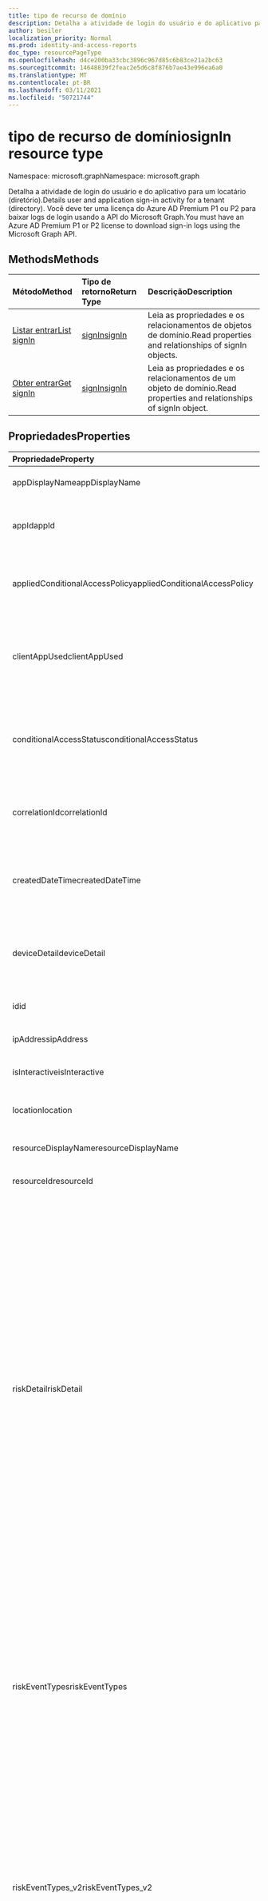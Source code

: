 ```yaml
---
title: tipo de recurso de domínio
description: Detalha a atividade de login do usuário e do aplicativo para um locatário (diretório).
author: besiler
localization_priority: Normal
ms.prod: identity-and-access-reports
doc_type: resourcePageType
ms.openlocfilehash: d4ce200ba33cbc3896c967d85c6b83ce21a2bc63
ms.sourcegitcommit: 14648839f2feac2e5d6c8f876b7ae43e996ea6a0
ms.translationtype: MT
ms.contentlocale: pt-BR
ms.lasthandoff: 03/11/2021
ms.locfileid: "50721744"
---
```

# <a name="signin-resource-type"></a><span data-ttu-id="e282c-103">tipo de recurso de domínio</span><span class="sxs-lookup"><span data-stu-id="e282c-103">signIn resource type</span></span>

<span data-ttu-id="e282c-104">Namespace: microsoft.graph</span><span class="sxs-lookup"><span data-stu-id="e282c-104">Namespace: microsoft.graph</span></span>

<span data-ttu-id="e282c-105">Detalha a atividade de login do usuário e do aplicativo para um locatário (diretório).</span><span class="sxs-lookup"><span data-stu-id="e282c-105">Details user and application sign-in activity for a tenant (directory).</span></span> <span data-ttu-id="e282c-106">Você deve ter uma licença do Azure AD Premium P1 ou P2 para baixar logs de login usando a API do Microsoft Graph.</span><span class="sxs-lookup"><span data-stu-id="e282c-106">You must have an Azure AD Premium P1 or P2 license to download sign-in logs using the Microsoft Graph API.</span></span>

## <a name="methods"></a><span data-ttu-id="e282c-107">Methods</span><span class="sxs-lookup"><span data-stu-id="e282c-107">Methods</span></span>

| <span data-ttu-id="e282c-108">Método</span><span class="sxs-lookup"><span data-stu-id="e282c-108">Method</span></span>           | <span data-ttu-id="e282c-109">Tipo de retorno</span><span class="sxs-lookup"><span data-stu-id="e282c-109">Return Type</span></span>    |<span data-ttu-id="e282c-110">Descrição</span><span class="sxs-lookup"><span data-stu-id="e282c-110">Description</span></span>|
|:---------------|:--------|:----------|
|[<span data-ttu-id="e282c-111">Listar entrar</span><span class="sxs-lookup"><span data-stu-id="e282c-111">List signIn</span></span>](../api/signin-list.md) | [<span data-ttu-id="e282c-112">signIn</span><span class="sxs-lookup"><span data-stu-id="e282c-112">signIn</span></span>](signin.md) |<span data-ttu-id="e282c-113">Leia as propriedades e os relacionamentos de objetos de domínio.</span><span class="sxs-lookup"><span data-stu-id="e282c-113">Read properties and relationships of signIn objects.</span></span>|
|[<span data-ttu-id="e282c-114">Obter entrar</span><span class="sxs-lookup"><span data-stu-id="e282c-114">Get signIn</span></span>](../api/signin-get.md) | [<span data-ttu-id="e282c-115">signIn</span><span class="sxs-lookup"><span data-stu-id="e282c-115">signIn</span></span>](signin.md) |<span data-ttu-id="e282c-116">Leia as propriedades e os relacionamentos de um objeto de domínio.</span><span class="sxs-lookup"><span data-stu-id="e282c-116">Read properties and relationships of signIn object.</span></span>|

## <a name="properties"></a><span data-ttu-id="e282c-117">Propriedades</span><span class="sxs-lookup"><span data-stu-id="e282c-117">Properties</span></span>
| <span data-ttu-id="e282c-118">Propriedade</span><span class="sxs-lookup"><span data-stu-id="e282c-118">Property</span></span>     | <span data-ttu-id="e282c-119">Tipo</span><span class="sxs-lookup"><span data-stu-id="e282c-119">Type</span></span>   |<span data-ttu-id="e282c-120">Descrição</span><span class="sxs-lookup"><span data-stu-id="e282c-120">Description</span></span>|
|:---------------|:--------|:----------|
|<span data-ttu-id="e282c-121">appDisplayName</span><span class="sxs-lookup"><span data-stu-id="e282c-121">appDisplayName</span></span>|<span data-ttu-id="e282c-122">Cadeia de caracteres</span><span class="sxs-lookup"><span data-stu-id="e282c-122">String</span></span>|<span data-ttu-id="e282c-123">Nome do aplicativo exibido no Portal do Azure.</span><span class="sxs-lookup"><span data-stu-id="e282c-123">App name displayed in the Azure Portal.</span></span>|
|<span data-ttu-id="e282c-124">appId</span><span class="sxs-lookup"><span data-stu-id="e282c-124">appId</span></span>|<span data-ttu-id="e282c-125">Cadeia de caracteres</span><span class="sxs-lookup"><span data-stu-id="e282c-125">String</span></span>|<span data-ttu-id="e282c-126">GUID exclusivo que representa a ID do aplicativo no Azure Active Directory.</span><span class="sxs-lookup"><span data-stu-id="e282c-126">Unique GUID representing the app ID in the Azure Active Directory.</span></span>|
|<span data-ttu-id="e282c-127">appliedConditionalAccessPolicy</span><span class="sxs-lookup"><span data-stu-id="e282c-127">appliedConditionalAccessPolicy</span></span>|<span data-ttu-id="e282c-128">[coleção appliedConditionalAccessPolicy](appliedconditionalaccesspolicy.md)</span><span class="sxs-lookup"><span data-stu-id="e282c-128">[appliedConditionalAccessPolicy](appliedconditionalaccesspolicy.md) collection</span></span>|<span data-ttu-id="e282c-129">Fornece uma lista de políticas de acesso condicional acionada por atividade correspondente entrar.</span><span class="sxs-lookup"><span data-stu-id="e282c-129">Provides a list of conditional access policies that are triggered by the corresponding sign-in activity.</span></span>|
|<span data-ttu-id="e282c-130">clientAppUsed</span><span class="sxs-lookup"><span data-stu-id="e282c-130">clientAppUsed</span></span>|<span data-ttu-id="e282c-131">Cadeia de caracteres</span><span class="sxs-lookup"><span data-stu-id="e282c-131">String</span></span>|<span data-ttu-id="e282c-132">Identifica o cliente herddo usado para a atividade de entrada.</span><span class="sxs-lookup"><span data-stu-id="e282c-132">Identifies the legacy client used for sign-in activity.</span></span>  <span data-ttu-id="e282c-133">Inclui Navegador, Exchange Active Sync, clientes modernos, IMAP, MAPI, SMTP e POP.</span><span class="sxs-lookup"><span data-stu-id="e282c-133">Includes Browser, Exchange Active Sync, modern clients, IMAP, MAPI, SMTP, and POP.</span></span>|
|<span data-ttu-id="e282c-134">conditionalAccessStatus</span><span class="sxs-lookup"><span data-stu-id="e282c-134">conditionalAccessStatus</span></span>|<span data-ttu-id="e282c-135">cadeia de caracteres</span><span class="sxs-lookup"><span data-stu-id="e282c-135">string</span></span>| <span data-ttu-id="e282c-136">Relata o status de uma política de acesso condicional ativada.</span><span class="sxs-lookup"><span data-stu-id="e282c-136">Reports status of an activated conditional access policy.</span></span> <span data-ttu-id="e282c-137">Os valores possíveis são: `success` `failure` , , e `notApplied` `unknownFutureValue` .</span><span class="sxs-lookup"><span data-stu-id="e282c-137">Possible values are: `success`, `failure`, `notApplied`, and `unknownFutureValue`.</span></span>|
|<span data-ttu-id="e282c-138">correlationId</span><span class="sxs-lookup"><span data-stu-id="e282c-138">correlationId</span></span>|<span data-ttu-id="e282c-139">Cadeia de caracteres</span><span class="sxs-lookup"><span data-stu-id="e282c-139">String</span></span>|<span data-ttu-id="e282c-140">A ID de solicitação enviada do cliente quando a entrada é iniciada; usado para solucionar problemas de atividade de login.</span><span class="sxs-lookup"><span data-stu-id="e282c-140">The request ID sent from the client when the sign-in is initiated; used to troubleshoot sign-in activity.</span></span>|
|<span data-ttu-id="e282c-141">createdDateTime</span><span class="sxs-lookup"><span data-stu-id="e282c-141">createdDateTime</span></span>|<span data-ttu-id="e282c-142">DateTimeOffset</span><span class="sxs-lookup"><span data-stu-id="e282c-142">DateTimeOffset</span></span>|<span data-ttu-id="e282c-143">Data e hora (UTC) a assinatura foi iniciada.</span><span class="sxs-lookup"><span data-stu-id="e282c-143">Date and time (UTC) the sign-in was initiated.</span></span> <span data-ttu-id="e282c-144">Exemplo: meia-noite de 1º de janeiro de 2014 é relatada como `2014-01-01T00:00:00Z` .</span><span class="sxs-lookup"><span data-stu-id="e282c-144">Example: midnight on Jan 1, 2014 is reported as `2014-01-01T00:00:00Z`.</span></span>|
|<span data-ttu-id="e282c-145">deviceDetail</span><span class="sxs-lookup"><span data-stu-id="e282c-145">deviceDetail</span></span>|[<span data-ttu-id="e282c-146">deviceDetail</span><span class="sxs-lookup"><span data-stu-id="e282c-146">deviceDetail</span></span>](devicedetail.md)|<span data-ttu-id="e282c-147">Informações do dispositivo de onde ocorreu a entrada; inclui iD do dispositivo, sistema operacional e navegador.</span><span class="sxs-lookup"><span data-stu-id="e282c-147">Device information from where the sign-in occurred; includes device ID, operating system, and browser.</span></span> |
|<span data-ttu-id="e282c-148">id</span><span class="sxs-lookup"><span data-stu-id="e282c-148">id</span></span>|<span data-ttu-id="e282c-149">Cadeia de caracteres</span><span class="sxs-lookup"><span data-stu-id="e282c-149">String</span></span>|<span data-ttu-id="e282c-150">ID exclusiva que representa a atividade de login.</span><span class="sxs-lookup"><span data-stu-id="e282c-150">Unique ID representing the sign-in activity.</span></span>|
|<span data-ttu-id="e282c-151">ipAddress</span><span class="sxs-lookup"><span data-stu-id="e282c-151">ipAddress</span></span>|<span data-ttu-id="e282c-152">Cadeia de caracteres</span><span class="sxs-lookup"><span data-stu-id="e282c-152">String</span></span>|<span data-ttu-id="e282c-153">Endereço IP do cliente usado para entrar.</span><span class="sxs-lookup"><span data-stu-id="e282c-153">IP address of the client used to sign in.</span></span>|
|<span data-ttu-id="e282c-154">isInteractive</span><span class="sxs-lookup"><span data-stu-id="e282c-154">isInteractive</span></span>|<span data-ttu-id="e282c-155">Booliano</span><span class="sxs-lookup"><span data-stu-id="e282c-155">Boolean</span></span>|<span data-ttu-id="e282c-156">Indica se uma assinatura é interativa ou não.</span><span class="sxs-lookup"><span data-stu-id="e282c-156">Indicates if a sign-in is interactive or not.</span></span>|
|<span data-ttu-id="e282c-157">location</span><span class="sxs-lookup"><span data-stu-id="e282c-157">location</span></span>|[<span data-ttu-id="e282c-158">signInLocation</span><span class="sxs-lookup"><span data-stu-id="e282c-158">signInLocation</span></span>](signinlocation.md)|<span data-ttu-id="e282c-159">Fornece o código de cidade, estado e país de origem do login.</span><span class="sxs-lookup"><span data-stu-id="e282c-159">Provides the city, state, and country code where the sign-in originated.</span></span>|
|<span data-ttu-id="e282c-160">resourceDisplayName</span><span class="sxs-lookup"><span data-stu-id="e282c-160">resourceDisplayName</span></span>|<span data-ttu-id="e282c-161">Cadeia de caracteres</span><span class="sxs-lookup"><span data-stu-id="e282c-161">String</span></span>|<span data-ttu-id="e282c-162">Nome do recurso em que o usuário entrou.</span><span class="sxs-lookup"><span data-stu-id="e282c-162">Name of the resource the user signed into.</span></span>|
|<span data-ttu-id="e282c-163">resourceId</span><span class="sxs-lookup"><span data-stu-id="e282c-163">resourceId</span></span>|<span data-ttu-id="e282c-164">Cadeia de caracteres</span><span class="sxs-lookup"><span data-stu-id="e282c-164">String</span></span>|<span data-ttu-id="e282c-165">ID do recurso em que o usuário entrou.</span><span class="sxs-lookup"><span data-stu-id="e282c-165">ID of the resource that the user signed into.</span></span>|
|<span data-ttu-id="e282c-166">riskDetail</span><span class="sxs-lookup"><span data-stu-id="e282c-166">riskDetail</span></span>|<span data-ttu-id="e282c-167">riskDetail</span><span class="sxs-lookup"><span data-stu-id="e282c-167">riskDetail</span></span>|<span data-ttu-id="e282c-168">Fornece o motivo por trás de um estado específico de um usuário arriscado, uma entrada arriscada ou um evento de risco.</span><span class="sxs-lookup"><span data-stu-id="e282c-168">Provides the 'reason' behind a specific state of a risky user, sign-in or a risk event.</span></span> <span data-ttu-id="e282c-169">Os valores possíveis são `none`, `adminGeneratedTemporaryPassword`, `userPerformedSecuredPasswordChange`, `userPerformedSecuredPasswordReset`, `adminConfirmedSigninSafe`, `aiConfirmedSigninSafe`, `userPassedMFADrivenByRiskBasedPolicy`, `adminDismissedAllRiskForUser`, `adminConfirmedSigninCompromised`, `unknownFutureValue`.</span><span class="sxs-lookup"><span data-stu-id="e282c-169">The possible values are: `none`, `adminGeneratedTemporaryPassword`, `userPerformedSecuredPasswordChange`, `userPerformedSecuredPasswordReset`, `adminConfirmedSigninSafe`, `aiConfirmedSigninSafe`, `userPassedMFADrivenByRiskBasedPolicy`, `adminDismissedAllRiskForUser`, `adminConfirmedSigninCompromised`, `unknownFutureValue`.</span></span> <span data-ttu-id="e282c-170">O valor `none` significa que nenhuma ação foi realizada pelo usuário ou entrar até o momento.</span><span class="sxs-lookup"><span data-stu-id="e282c-170">The value `none` means that no action has been performed on the user or sign-in so far.</span></span> <br><span data-ttu-id="e282c-171">**Observação:** Os detalhes dessa propriedade exigem uma licença do Azure AD Premium P2.</span><span class="sxs-lookup"><span data-stu-id="e282c-171">**Note:** Details for this property require an Azure AD Premium P2 license.</span></span> <span data-ttu-id="e282c-172">Outras licenças retornam o valor `hidden` .</span><span class="sxs-lookup"><span data-stu-id="e282c-172">Other licenses return the value `hidden`.</span></span>|
|<span data-ttu-id="e282c-173">riskEventTypes</span><span class="sxs-lookup"><span data-stu-id="e282c-173">riskEventTypes</span></span>|<span data-ttu-id="e282c-174">Coleção riskEventType</span><span class="sxs-lookup"><span data-stu-id="e282c-174">riskEventType collection</span></span>|<span data-ttu-id="e282c-175">Tipos de evento de risco associados à assinatura.</span><span class="sxs-lookup"><span data-stu-id="e282c-175">Risk event types associated with the sign-in.</span></span> <span data-ttu-id="e282c-176">Os valores possíveis são: `unlikelyTravel`, `anonymizedIPAddress`, `maliciousIPAddress`, `unfamiliarFeatures`, `malwareInfectedIPAddress`, `suspiciousIPAddress`, `leakedCredentials`, `investigationsThreatIntelligence`,  `generic` e `unknownFutureValue`.</span><span class="sxs-lookup"><span data-stu-id="e282c-176">The possible values are: `unlikelyTravel`, `anonymizedIPAddress`, `maliciousIPAddress`, `unfamiliarFeatures`, `malwareInfectedIPAddress`, `suspiciousIPAddress`, `leakedCredentials`, `investigationsThreatIntelligence`,  `generic`, and `unknownFutureValue`.</span></span>|
|<span data-ttu-id="e282c-177">riskEventTypes_v2</span><span class="sxs-lookup"><span data-stu-id="e282c-177">riskEventTypes_v2</span></span>|<span data-ttu-id="e282c-178">Coleção de cadeias de caracteres</span><span class="sxs-lookup"><span data-stu-id="e282c-178">String collection</span></span>|<span data-ttu-id="e282c-179">A lista de tipos de eventos de risco associados à assinatura.</span><span class="sxs-lookup"><span data-stu-id="e282c-179">The list of risk event types associated with the sign-in.</span></span> <span data-ttu-id="e282c-180">Valores possíveis: `unlikelyTravel` , , , , , , , , , `anonymizedIPAddress` ou `maliciousIPAddress` `unfamiliarFeatures` `malwareInfectedIPAddress` `suspiciousIPAddress` `leakedCredentials` `investigationsThreatIntelligence`  `generic` `unknownFutureValue` .</span><span class="sxs-lookup"><span data-stu-id="e282c-180">Possible values: `unlikelyTravel`, `anonymizedIPAddress`, `maliciousIPAddress`, `unfamiliarFeatures`, `malwareInfectedIPAddress`, `suspiciousIPAddress`, `leakedCredentials`, `investigationsThreatIntelligence`,  `generic`, or `unknownFutureValue`.</span></span>|
|<span data-ttu-id="e282c-181">riskLevelAggregated</span><span class="sxs-lookup"><span data-stu-id="e282c-181">riskLevelAggregated</span></span>|<span data-ttu-id="e282c-182">riskLevel</span><span class="sxs-lookup"><span data-stu-id="e282c-182">riskLevel</span></span>|<span data-ttu-id="e282c-183">Nível de risco agregado.</span><span class="sxs-lookup"><span data-stu-id="e282c-183">Aggregated risk level.</span></span> <span data-ttu-id="e282c-184">Os valores possíveis são: `none`, `low`, `medium`, `high`, `hidden`, e `unknownFutureValue`.</span><span class="sxs-lookup"><span data-stu-id="e282c-184">The possible values are: `none`, `low`, `medium`, `high`, `hidden`, and `unknownFutureValue`.</span></span> <span data-ttu-id="e282c-185">O valor `hidden` significa que o usuário ou entrada não foi habilitado para proteção de identidade do Azure AD.</span><span class="sxs-lookup"><span data-stu-id="e282c-185">The value `hidden` means the user or sign-in was not enabled for Azure AD Identity Protection.</span></span> <span data-ttu-id="e282c-186">**Observação:** detalhes para esta propriedade estão disponíveis apenas para clientes do Azure AD Premium P2.</span><span class="sxs-lookup"><span data-stu-id="e282c-186">**Note:** Details for this property are only available for Azure AD Premium P2 customers.</span></span> <span data-ttu-id="e282c-187">Outros clientes serão retornados `hidden`.</span><span class="sxs-lookup"><span data-stu-id="e282c-187">All other customers will be returned `hidden`.</span></span>|
|<span data-ttu-id="e282c-188">riskLevelDuringSignIn</span><span class="sxs-lookup"><span data-stu-id="e282c-188">riskLevelDuringSignIn</span></span>|<span data-ttu-id="e282c-189">riskLevel</span><span class="sxs-lookup"><span data-stu-id="e282c-189">riskLevel</span></span>|<span data-ttu-id="e282c-190">Nível de risco durante a assinatura.</span><span class="sxs-lookup"><span data-stu-id="e282c-190">Risk level during sign-in.</span></span> <span data-ttu-id="e282c-191">Os valores possíveis são: `none`, `low`, `medium`, `high`, `hidden`, e `unknownFutureValue`.</span><span class="sxs-lookup"><span data-stu-id="e282c-191">The possible values are: `none`, `low`, `medium`, `high`, `hidden`, and `unknownFutureValue`.</span></span> <span data-ttu-id="e282c-192">O valor `hidden` significa que o usuário ou entrada não foi habilitado para proteção de identidade do Azure AD.</span><span class="sxs-lookup"><span data-stu-id="e282c-192">The value `hidden` means the user or sign-in was not enabled for Azure AD Identity Protection.</span></span> <span data-ttu-id="e282c-193">**Observação:** detalhes para esta propriedade estão disponíveis apenas para clientes do Azure AD Premium P2.</span><span class="sxs-lookup"><span data-stu-id="e282c-193">**Note:** Details for this property are only available for Azure AD Premium P2 customers.</span></span> <span data-ttu-id="e282c-194">Outros clientes serão retornados `hidden`.</span><span class="sxs-lookup"><span data-stu-id="e282c-194">All other customers will be returned `hidden`.</span></span>|
|<span data-ttu-id="e282c-195">riskState</span><span class="sxs-lookup"><span data-stu-id="e282c-195">riskState</span></span>|<span data-ttu-id="e282c-196">riskState</span><span class="sxs-lookup"><span data-stu-id="e282c-196">riskState</span></span>|<span data-ttu-id="e282c-197">Relata o status do usuário de risco, de entrar ou de um evento de risco.</span><span class="sxs-lookup"><span data-stu-id="e282c-197">Reports status of the risky user, sign-in, or a risk event.</span></span> <span data-ttu-id="e282c-198">Os valores possíveis são `none`, `confirmedSafe`, `remediated`, `dismissed`, `atRisk`, `confirmedCompromised`, `unknownFutureValue`.</span><span class="sxs-lookup"><span data-stu-id="e282c-198">The possible values are: `none`, `confirmedSafe`, `remediated`, `dismissed`, `atRisk`, `confirmedCompromised`, `unknownFutureValue`.</span></span>|
|<span data-ttu-id="e282c-199">status</span><span class="sxs-lookup"><span data-stu-id="e282c-199">status</span></span>|[<span data-ttu-id="e282c-200">signInStatus</span><span class="sxs-lookup"><span data-stu-id="e282c-200">signInStatus</span></span>](signinstatus.md)|<span data-ttu-id="e282c-201">Status de login.</span><span class="sxs-lookup"><span data-stu-id="e282c-201">Sign-in status.</span></span> <span data-ttu-id="e282c-202">Inclui o código de erro e a descrição do erro (no caso de uma falha de login).</span><span class="sxs-lookup"><span data-stu-id="e282c-202">Includes the error code and description of the error (in case of a sign-in failure).</span></span>|
|<span data-ttu-id="e282c-203">userDisplayName</span><span class="sxs-lookup"><span data-stu-id="e282c-203">userDisplayName</span></span>|<span data-ttu-id="e282c-204">Cadeia de caracteres</span><span class="sxs-lookup"><span data-stu-id="e282c-204">String</span></span>|<span data-ttu-id="e282c-205">Nome de exibição do usuário que iniciou a login.</span><span class="sxs-lookup"><span data-stu-id="e282c-205">Display name of the user that initiated the sign-in.</span></span>|
|<span data-ttu-id="e282c-206">userId</span><span class="sxs-lookup"><span data-stu-id="e282c-206">userId</span></span>|<span data-ttu-id="e282c-207">Cadeia de caracteres</span><span class="sxs-lookup"><span data-stu-id="e282c-207">String</span></span>|<span data-ttu-id="e282c-208">ID do usuário que iniciou a login.</span><span class="sxs-lookup"><span data-stu-id="e282c-208">ID of the user that initiated the sign-in.</span></span>|
|<span data-ttu-id="e282c-209">userPrincipalName</span><span class="sxs-lookup"><span data-stu-id="e282c-209">userPrincipalName</span></span>|<span data-ttu-id="e282c-210">Cadeia de caracteres</span><span class="sxs-lookup"><span data-stu-id="e282c-210">String</span></span>|<span data-ttu-id="e282c-211">Nome principal do usuário que iniciou a login.</span><span class="sxs-lookup"><span data-stu-id="e282c-211">User principal name of the user that initiated the sign-in.</span></span>|

## <a name="relationships"></a><span data-ttu-id="e282c-212">Relações</span><span class="sxs-lookup"><span data-stu-id="e282c-212">Relationships</span></span>

<span data-ttu-id="e282c-213">Nenhum</span><span class="sxs-lookup"><span data-stu-id="e282c-213">None</span></span>


## <a name="json-representation"></a><span data-ttu-id="e282c-214">Representação JSON</span><span class="sxs-lookup"><span data-stu-id="e282c-214">JSON representation</span></span>

<span data-ttu-id="e282c-215">Veja a seguir uma representação JSON do recurso.</span><span class="sxs-lookup"><span data-stu-id="e282c-215">Here is a JSON representation of the resource.</span></span>

<!-- {
  "blockType": "resource",
  "optionalProperties": [

  ],
  "@odata.type": "microsoft.graph.signIn"
}-->
```json
{
  "id": "String (identifier)",
  "createdDateTime": "String (timestamp)",
  "appDisplayName": "String",
  "appId": "String",
  "ipAddress": "String",
  "clientAppUsed": "String",
  "correlationId": "String",
  "conditionalAccessStatus": "string",
  "appliedConditionalAccessPolicy": [{"@odata.type": "microsoft.graph.appliedConditionalAccessPolicy"}],
  "isInteractive": "String",
  "deviceDetail": {"@odata.type": "microsoft.graph.deviceDetail"},
  "location": {"@odata.type": "microsoft.graph.signInLocation"},
  "riskDetail": "string",
  "riskLevelAggregated": "string",
  "riskLevelDuringSignIn": "string",
  "riskState": "string",
  "riskEventTypes": ["string"],
  "riskEventTypes_v2": ["String"],
  "resourceDisplayName": "string",
  "resourceId": "string",
  "status": {"@odata.type": "microsoft.graph.signInStatus"},
  "userDisplayName": "string",
  "userId": "string",
  "userPrincipalName": "string"
}

```

<!-- uuid: 8fcb5dbc-d5aa-4681-8e31-b001d5168d79
2015-10-25 14:57:30 UTC -->
<!-- {
  "type": "#page.annotation",
  "description": "signIn resource",
  "keywords": "",
  "section": "documentation",
  "tocPath": ""
}-->

